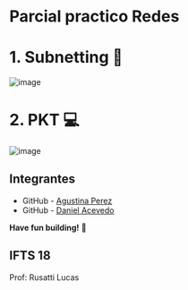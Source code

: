 # Parcial practico Redes

# 1. Subnetting 📌
![image](https://github.com/user-attachments/assets/0f264b9c-d558-408f-bb29-3a4ac17d3708)


# 2. PKT 💻
  
![image](https://github.com/user-attachments/assets/0b94f892-ab94-40ba-a4fe-519ce8dafd10)


## Integrantes 

- GitHub - [Agustina Perez](https://github.com/AguuusPerez)
- GitHub - [Daniel Acevedo](https://github.com/daacevedo)

**Have fun building!** 🚀

## IFTS 18
Prof: Rusatti Lucas
